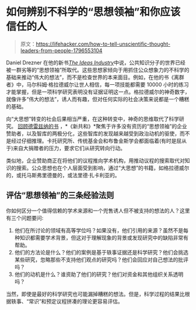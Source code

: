 # 如何辨别不科学的“思想领袖”和你应该信任的人

> 原文：<https://lifehacker.com/how-to-tell-unscientific-thought-leaders-from-people-1796553104>

Daniel Drezner 在他的新书[*The Ideas Industry*](https://smile.amazon.com/Ideas-Industry-Pessimists-Transforming-Marketplace/dp/0190264608/?asc_campaign=InlineText&asc_refurl=https://lifehacker.com/how-to-tell-unscientific-thought-leaders-from-people-1796553104&asc_source=&tag=kinjalifehackerlink-20)中说，公共知识分子的世界已经被一群劣等的“思想领袖”所取代。这些思想家倾向于用抓住公众想象力的不科学的基础来推动“伟大的想法”，而不是检查世界的本来面目。例如，在他的书《离群者》中，马尔科姆·格拉德威尔让世人相信，每一项技能都需要 10000 小时的练习才能掌握，但是一项科学研究表明没有证据证明这一点。格拉德威尔的神奇数字，就像许多“伟大的想法”，诱人而有趣，但对任何实际的社会决策来说都是一个糟糕的基础。



向“大思想”转变的社会后果相当严重，在这种转变中，神奇的思维取代了科学研究。 [回顾德雷兹纳的书](https://newrepublic.com/article/143004/rise-thought-leader-how-superrich-funded-new-class-intellectual) ，*《新共和》*聚焦于许多没有资历的“思想领袖”的企业赞助者，以及智库的两极分化，这些智库的发现越来越受到政治动机的驱使，而不是经过仔细推理。卡托研究所、传统基金会和布鲁金斯学会都面临着(有时是屈从于)来自大捐赠者的压力，要求它们从研究转向行动。

类似地，企业赞助商正在将他们的议程推向学术机构，用推动议程的搜索取代对知识的搜索。公众思想也在个人层面受到影响，通过“大思想”的书籍，如格拉德威尔的，或托马斯弗里德曼的，或法里德·扎卡利亚的。

## 评估“思想领袖”的三条经验法则

你如何区分一个值得信赖的学术来源和一个兜售诱人但不被支持的想法的人？这里有三个问题要问:

1.  他们在所讨论的领域有高等学位吗？如果没有，他们引用的来源？虽然不是每种知识都需要学术背景，但这对于理解现象的背景或发现研究中的缺陷非常有帮助。
2.  他们的方法论是什么？他们的案例是基于轶事证据还是科学研究？他们会挑选某些研究，忽略那些不支持他们观点的研究吗？他们会回应对自己想法的批评吗？
3.  他们的动机是什么？谁资助了他们的研究？他们对资金和其他组织关系透明吗？

当然，即使是最好的科学研究也可能漏掉糟糕的想法。但是，科学过程的结果比根据轶事、“常识”和预定议程拼凑的理论更容易评估。